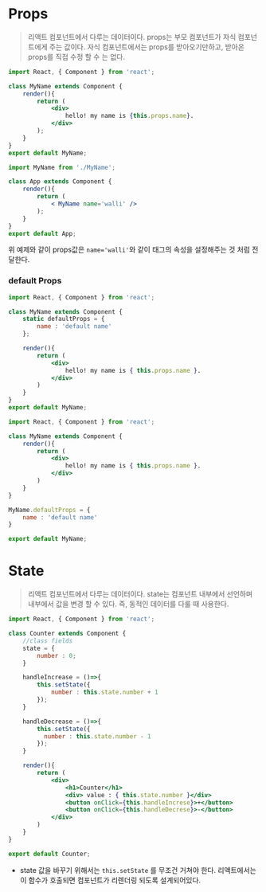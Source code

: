 # Props

> 리액트 컴포넌트에서 다루는 데이터이다. props는 부모 컴포넌트가 자식 컴포넌트에게 주는 값이다. 자식 컴포넌트에서는 props를 받아오기만하고, 받아온 props를 직접 수정 할 수 는 없다.

```jsx
import React, { Component } from 'react';

class MyName extends Component {
    render(){
        return (
            <div>
                hello! my name is {this.props.name}.
            </div>
        );
    }
}
export default MyName;
```

```jsx
import MyName from './MyName';

class App extends Component {
    render(){
        return (
            < MyName name='walli' />
        );
    }
}
export default App;
```

위 예제와 같이 props값은 `name='walli'`와 같이 태그의 속성을 설정해주는 것 처럼 전달한다.



### default Props

```jsx
import React, { Component } from 'react';

class MyName extends Component {
    static defaultProps = {
        name : 'default name'
    };

	render(){
        return (
            <div>
                hello! my name is { this.props.name }.
            </div>
        )
	}
}
export default MyName;
```

```jsx
import React, { Component } from 'react';

class MyName extends Component {
	render(){
        return (
            <div>
                hello! my name is { this.props.name }.
            </div>
        )
	}
}

MyName.defaultProps = {
    name : 'default name'
}

export default MyName;
```





# State

> 리액트 컴포넌트에서 다루는 데이터이다. state는 컴포넌트 내부에서 선언하며 내부에서 값을 변경 할 수 있다. 즉, 동적인 데이터를 다룰 때 사용한다.

```jsx
import React, { Component } from 'react';

class Counter extends Component {
	//class fields
    state = {
        number : 0;
    }

    handleIncrease = ()=>{
        this.setState({
            number : this.state.number + 1
        });
    }

    handleDecrease = ()=>{
        this.setState({
          number : this.state.number - 1
        });
    }

    render(){
        return (
            <div>
                <h1>Counter</h1>
                <div> value : { this.state.number }</div>
                <button onClick={this.handleIncrese}>+</button>
                <button onClick={this.handleDecrese}>-</button>
            </div>
        )
    }
}

export default Counter;
```

- state 값을 바꾸기 위해서는 `this.setState` 를 무조건 거쳐야 한다. 리액트에서는 이 함수가 호출되면 컴포넌트가 리렌더링 되도록 설계되어있다.
